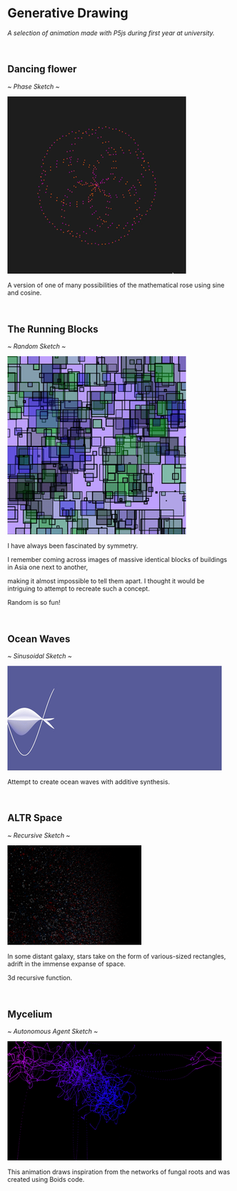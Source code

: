<h1> Generative Drawing </h1> 

<p><em> A selection of animation made with P5js during first year at university. </em></p>
<br>

<h2> Dancing flower </h2>
<p><em> ~ Phase Sketch ~ </em></p>

<img src="https://github.com/gpols/Generative-Drawing/blob/0188bf397111e9d827821e76ec5427039312cf03/phase_sketch.gif" width="400">
<p> A version of one of many possibilities of the mathematical rose using sine and cosine.</p>
<br>

<h2> The Running Blocks </h2>
<p><em> ~ Random Sketch ~ </em></p>

<img src="https://github.com/gpols/Generative-Drawing/blob/e8fc57195786fade6053f0f43d8e5637368b3c89/images%3Agifs/random.gif" width="400">
<p> I have always been fascinated by symmetry. </p>
<p> I remember coming across images of massive identical blocks of buildings in Asia one next to another, </p>
<p> making it almost impossible to tell them apart. I thought it would be intriguing to attempt to recreate such a concept.</p>
<p> Random is so fun! </p>
<br>

<h2> Ocean Waves </h2>
<p><em> ~ Sinusoidal Sketch ~ </em></p>

<img src="https://github.com/gpols/Generative-Drawing/blob/f0bf349e9b138afe903077c842232f6aab938417/images%3Agifs/sinusoidal.gif">
<p> Attempt to create ocean waves with additive synthesis. </p>
<br>

<h2> ALTR Space </h2> 
<p><em> ~ Recursive Sketch ~ </em></p>

<img src="https://github.com/gpols/Generative-Drawing/blob/ccbbce6839d65c2d339fdff6b978ad61bc45fca3/images%3Agifs/recursive.png" width="300">
<p> In some distant galaxy, stars take on the form of various-sized rectangles, adrift in the immense expanse of space.</p>
<p> 3d recursive function.</p>
<br>

<h2> Mycelium </h2>  
<p><em> ~ Autonomous Agent Sketch ~ </em></p>

<img src="https://github.com/gpols/Generative-Drawing/blob/c2b3749efb330332f6d6a434f6948953d7177ef2/images%3Agifs/autonomous_agent_gif.gif">
<p> This animation draws inspiration from the networks of fungal roots and was created using Boids code.</p>












